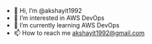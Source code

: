 - 👋 Hi, I’m @akshayit1992
- 👀 I’m interested in AWS DevOps
- 🌱 I’m currently learning AWS DevOps
- 📫 How to reach me akshayit1992@gmail.com

<!---
akshayit1992/akshayit1992 is a ✨ special ✨ repository because its `README.md` (this file) appears on your GitHub profile.
You can click the Preview link to take a look at your changes.
--->
